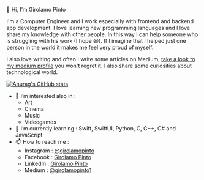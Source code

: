 👋 Hi, I’m Girolamo Pinto

I'm a Computer Engineer and I work especially with frontend and backend app development. I love learning new programming languages and I love share my knowledge with other people. In this way I can help someone who is struggling with his work (I hope 😆). If I imagine that I helped just one person in the world it makes me feel very proud of myself. 

I also love writing and often I write some articles on Medium, [take a look to my medium profile](https://medium.com/@girolamopinto1) you won't regret it. I also share some curiosities about technological world.

[![Anurag's GitHub stats](https://github-readme-stats.vercel.app/api?username=girpinto)](https://github.com/anuraghazra/github-readme-stats)

- 👀 I’m interested also in : 
   - Art
   - Cinema
   - Music
   - Videogames
- 🌱 I’m currently learning : Swift, SwiftUI, Python, C, C++, C# and JavaScript
- 📫 How to reach me :
   -  Instagram : [@girolamopinto](https://www.instagram.com/girolamopinto/)
   -  Facebook : [Girolamo Pinto](https://www.facebook.com/girolamo.pinto/)
   -  LinkedIn : [Girolamo Pinto](https://www.linkedin.com/jobs/search/?currentJobId=2431190098&keywords=sviluppo%20swift)
   -  Medium : [@girolamopinto1](https://girolamopinto1.medium.com)

<!---
girpinto/girpinto is a ✨ special ✨ repository because its `README.md` (this file) appears on your GitHub profile.
You can click the Preview link to take a look at your changes.
--->
